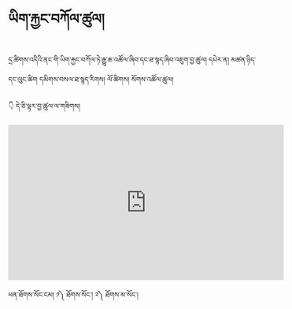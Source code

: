 #  ཡིག་རྐྱང་བཀོལ་ཚུལ།

དྲ་ཚིགས་འདིའི་ནང་གི་ཡིག་རྐྱང་བཀོལ་ཏེ་རྒྱུ་ཆ་འཚོལ་ཞིབ་དང་ཐ་སྙད་ཞིབ་འཇུག་བྱ་ཚུལ།
དཔེར་ན། 
མཚན་ཉིད་དང་ལུང་ཚིག
དམིགས་བསལ་ཐ་སྙད་རིགས།
ལོ་ཚིགས། སོགས་འཚོལ་ཚུལ།


👇 དེ་ཅི་ལྟར་བྱ་ཚུལ་ལ་གཟིགས།

<p align="center">
<iframe width="560" height="315" src="https://www.youtube.com/embed/7R3bq2LScCI" title="YouTube video player" frameborder="0" allow="accelerometer; autoplay; clipboard-write; encrypted-media; gyroscope; picture-in-picture" allowfullscreen></iframe>
</p>

ཕན་ཐོགས་སོང་ངམ། ༡༽ ཐོགས་སོང་། ༢༽ ཐོགས་མ་སོང་།


